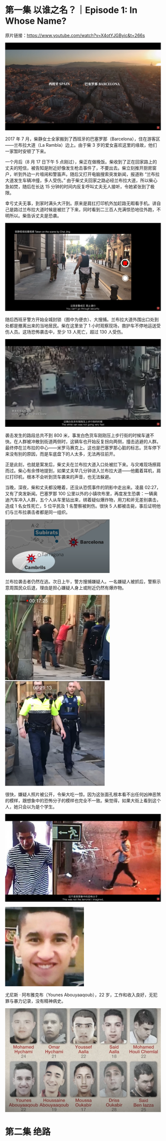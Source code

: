 # 第一集   以谁之名？｜Episode 1: In Whose Name?



原片链接：https://www.youtube.com/watch?v=X4otYJGByic&t=266s



![image-20240702195515144](./assets/image-20240702195515144.png)

2017 年 7 月，柴静女士全家搬到了西班牙的巴塞罗那（Barcelona），住在游客区——兰布拉大道（La Rambla）边上。由于柴 3 岁的爱女喜欢这里的缘故，他们一家暂时安顿了下来。

一个月后（8 月 17 日下午 5 点刚过），柴正在做晚饭。柴收到了正在回家路上的丈夫的短信，被告知是附近好像发生枪击事件了，不要出去。柴立刻推开厨房窗户，听到外边一片喧闹和警笛声。随后又打开电脑搜索突发新闻，报道称 “兰布拉大道发生车辆冲撞，多人受伤。” 由于柴丈夫回家之路必经兰布拉大道，所以柴心急如焚，随后在长达 15 分钟的时间内反复呼叫丈夫无人接听，令她紧张到了极限。

幸亏丈夫无事，到家时满头大汗到。原来是肩扛打印机外加赶路无暇看手机。讲自己是路过兰布拉大道时候是被拦了下来，同时看到二三百人充满惊恐地往外跑，不明所以。柴告诉丈夫是恐袭。

![ebae74e7f9b7e4802d3fc3acf877216a](./assets/ebae74e7f9b7e4802d3fc3acf877216a.png)

随后西班牙警方开始全城封锁（图中为便衣）、大搜捕。兰布拉大道外围出口处到处都是撤离出来的当地居民。柴在这里坐了 1 小时观察现场，救护车不停地运送受伤人员。这场恐怖袭击中，至少 13 人死亡，超过 130 人受伤。

![image-20240702204431448](./assets/image-20240702204431448.png)

袭击发生的路段总共不到 800 米，事发白色货车刚刚压上步行街的时候车速不快。在人群被冲散到街道两侧时，这辆车也开始反复拐向两侧，撞击逃避的人群。最终停在兰布拉的中心——米罗马赛克上。这也是巴塞罗那心脏的标志。货车停下来没有别的原因，而是车底盘下的人太多，无法再往前开。

正是此刻，也就是案发后，柴丈夫在兰布拉大道入口处被拦下来。与灾难现场擦肩而过。柴心有余悸地提到，如果丈夫早几分钟进入兰布拉大道——他戴着耳机，肩扛打印机，根本不会听到货车袭来的声音，也无法躲避。

当晚，深夜，柴和丈夫都没睡着，还没从恐慌事件的阴影中走出来。凌晨 02:27，又有了突发新闻。巴塞罗那 100 公里以外的小镇坎布里，再度发生恐袭：一辆奥迪汽车冲入人群，五个人从车里钻出来，绑着疑似爆炸物，用刀和斧无差别袭击，造成 1 名女性死亡，5 位平民及 1 名警察被刺伤。很快 5 人都被击毙，事后证明他们与兰布拉袭击者都是同一组织。                                                                                                       

<img src="./assets/image-20240707175322799.png" alt="image-20240707175322799" style="zoom: 33%;" />

兰布拉袭击者仍然在逃。次日上午，警方搜捕嫌疑人。一名嫌疑人被抓后，警察示意周围民众后退，理由是担心嫌疑人身上或附近仍然有爆炸物。

<img src="./assets/image-20240707180705052.png" alt="image-20240707180705052" style="zoom: 33%;" />

<img src="./assets/image-20240707180728680.png" alt="image-20240707180728680" style="zoom:33%;" />

很快，嫌疑人照片被公开，令柴大吃一惊。因为这张面孔根本看不出任何凶神恶煞的模样，跟想象中的恐怖分子的模样也完全不一致。柴觉得，如果大街上看到这个人，她只会以为是个学生。

![image-20240707180809324](./assets/image-20240707180809324.png)

<img src="./assets/image-20240707180835588.png" alt="image-20240707180835588" style="zoom: 25%;" />

尤尼斯 · 阿布雅克布（Younes Abouyaaqoub），22 岁，工作和收入良好，无犯罪与暴力记录，没有精神病史。

<img src="./assets/image-20240707181331181.png" alt="image-20240707181331181" style="zoom:50%;" />

















# 第二集   绝路

